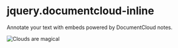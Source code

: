 jquery.documentcloud-inline
===========================

Annotate your text with embeds powered by DocumentCloud notes.

![Clouds are magical](http://i.imgur.com/gOpKSbS.gif "Clouds")
